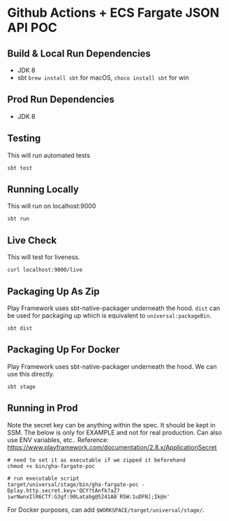 Github Actions + ECS Fargate JSON API POC
==========


## Build & Local Run Dependencies
* JDK 8
* sbt `brew install sbt` for macOS, `choco install sbt` for win

## Prod Run Dependencies
* JDK 8

## Testing
This will run automated tests
```shell
sbt test
```

## Running Locally
This will run on localhost:9000
```shell
sbt run
```

## Live Check
This will test for liveness.
```
curl localhost:9000/live
```

## Packaging Up As Zip
Play Framework uses sbt-native-packager underneath the hood. `dist` can be used for packaging up which is equivalent to `universal:packageBin`.
```shell
sbt dist
```

## Packaging Up For Docker
Play Framework uses sbt-native-packager underneath the hood. We can use this directly.
```shell
sbt stage
```

## Running in Prod
Note the secret key can be anything within the spec. It should be kept in SSM. The below is only for EXAMPLE and not for real production. Can also use ENV variables, etc..
Reference: https://www.playframework.com/documentation/2.8.x/ApplicationSecret

```shell
# need to set it as executable if we zipped it beforehand
chmod +x bin/gha-fargate-poc

# run executable script
target/universal/stage/bin/gha-fargate-poc -Dplay.http.secret.key='QCY?tAnfk?aZ?iwrNwnxIlR6CTf:G3gf:90Latabg@5241AB`R5W:1uDFN];Ik@n'
```

For Docker purposes, can add `$WORKSPACE/target/universal/stage/`.
